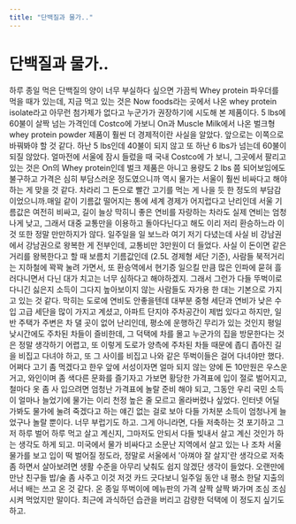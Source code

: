 ```yaml
---
title: "단백질과 물가.."
---
```

# 단백질과 물가..

하루 종일 먹은 단백질의 양이 너무 부실하다 싶으면 가끔씩 Whey protein 파우더를 먹을 때가 있는데, 지금 먹고 있는 것은 Now foods라는 곳에서 나온 whey protein isolate라고 아무런 첨가제가 없다고 누군가가 권장하기에 시도해 본 제품이다. 5 lbs에 60불이 살짝 넘는 가격인데 Costco에 가보니 On과 Muscle Milk에서 나온 벌크형 whey protein powder 제품이 훨씬 더 경제적이란 사실을 알았다. 앞으로는 이쪽으로 바꿔봐야 할 것 같다. 하난 5 lbs인데 40불이 되지 않고 또 하난 6 lbs가 넘는데 60불이 되질 않았다. 얼마전에 서울에 잠시 들렀을 때 국내 Costco에 가 보니, 그곳에서 팔리고 있는 것은 On의 Whey protein인데 벌크 제품은 아니고 용량도 2 lbs 쯤 되어보임에도 불구하고 가격은 심히 부담스러운 정도였으니까 역시 물가는 서울이 훨씬 비싸다고 해야하는 게 맞을 것 같다. 차라리 그 돈으로 빨간 고기를 먹는 게 나을 듯 한 정도의 부담감이었으니까.매일 같이 기름값 떨어지는 통에 세계 경제가 어지럽다고 난리인데 서울 기름값은 여전히 비싸고, 길이 늘상 막히니 좋은 연비를 자랑하는 차라도 실제 연비는 엄청나게 낮고, 그래서 대중 교통만을 이용하고 돌아다닌다고 해도 이리 저리 환승하느라 이것 또한 정말 만만하지가 않다. 일주일을 일 보느라 여기 저기 다녔는데 사실 비 강남권에서 강남권으로 왕복한 게 전부인데, 교통비만 3만원이 더 들었다. 사실 이 돈이면 같은 거리를 왕복한다고 할 때 보름치 기름값인데 (2.5L 경제형 세단 기준), 사람들 북적거리는 지하철에 꽉꽉 눌려 가면서, 또 환승역에서 현기증 일으킬 만큼 많은 인파에 묻혀 흘러다니면서 다닌 대가 치고는 너무 심하다고 해야하겠지. 그래서 그런가 다들 뚜벅이로 다니긴 싫은지 소득이 그다지 높아보이지 않는 사람들도 자가용 한 대는 기본으로 가지고 있는 것 같다. 막히는 도로에 연비도 안좋을텐데 대부분 중형 세단과 연비가 낮은 수입 고급 세단을 많이 가지고 계셨고, 아파트 단지야 주차공간이 제법 있다고 하지만, 일반 주택가 주변은 차 댈 곳이 없어 난리인데, 평소에 운행하긴 무리가 있는 것인지 평일 낮시간에도 주차된 차들이 즐비한데, 그 덕택에 차를 몰고 누군가의 집을 방문한다는 것은 정말 생각하기 어렵고, 또 이렇게 도로가 양측에 주차된 차들 때문에 좁디 좁아진 길을 비집고 다녀야 하고, 또 그 사이를 비집고 나와 같은 뚜벅이들은 걸어 다녀야만 했다.어쩌다 고기 좀 먹겠다고 한우 앞에 서성이자면 얼마 되지 않는 양에 돈 10만원은 우스운 거고, 와인이며 좀 색다른 문화를 즐기자고 가보면 황당한 가격표에 입이 절로 벌어지고, 철마다 옷 좀 사 입으려면 엄청난 가격표에 놀랄 준비 해야 되고, 그동안 우리 국민 소득이 얼마나 늘었기에 물가는 이리 천정 높은 줄 모르고 올라버렸나 싶었다. 인터넷 어딜 가봐도 물가에 눌려 죽겠다고 하는 얘긴 없는 걸로 보아 다들 가처분 소득이 엄청나게 늘었구나 놀랄 뿐이다. 너무 부럽기도 하고. 그게 아니라면, 다들 저축하는 것 포기하고 그저 하루 벌어 하루 먹고 살고 계신지, 그마저도 안되서 다들 빚내서 살고 계신 것인가 하는 생각도 하게 되고. 미국에서 물가 비싸다고 소문난 지역에서 살고 있는 나 조차 서울 물가를 보고 입이 떡 벌어질 정도라, 정말로 서울에서 '아껴야 잘 살지'란 생각으로 저축 좀 하면서 살아보려면 생활 수준을 아무리 낮춰도 쉽지 않겠단 생각이 들었다. 오랜만에 만난 친구들 밥/술 좀 사주고 이것 저것 카드 긋다보니 일주일 동안 내 평소 한달 지출의 서너 배는 쓰고 온 것 같다. 온 종일 뚜벅이에 메뉴판의 가격 살짝 살짝 봐가며 조심 조심 시켜 먹었지만 말이다. 최근에 과식하던 습관을 버리고 감량한 덕택에 이 정도지 싶기도 하고.

